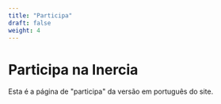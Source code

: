 ```yaml
---
title: "Participa"
draft: false
weight: 4
---
```


# Participa na Inercia

Esta é a página de "participa" da versão em português do site.
